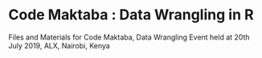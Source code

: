 # Code Maktaba : Data Wrangling in R
Files and Materials for Code Maktaba, Data Wrangling Event held at 20th July 2019, ALX, Nairobi, Kenya
